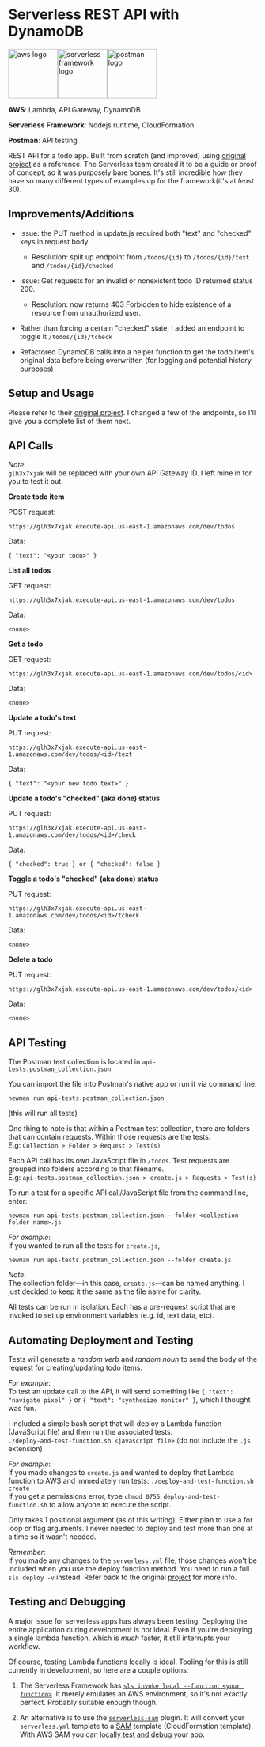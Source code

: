 # Serverless REST API with DynamoDB

<a href="https://aws.amazon.com"><img src="https://upload.wikimedia.org/wikipedia/commons/thumb/9/93/Amazon_Web_Services_Logo.svg/640px-Amazon_Web_Services_Logo.svg.png" alt="aws logo" height="100"/></a><a href="https://serverless.com"><img src="https://files.readme.io/ffb4c59-Serverless.png" alt="serverless framework logo" height="100"/></a><a href="https://www.getpostman.com/"><img src="https://logodix.com/logo/2062933.png" alt="postman logo" height="100"/></a>

**AWS**: Lambda, API Gateway, DynamoDB

**Serverless Framework**: Nodejs runtime, CloudFormation

**Postman**: API testing

REST API for a todo app. Built from scratch (and improved) using [original project](https://github.com/serverless/examples/tree/master/aws-node-rest-api-with-dynamodb) as a reference. The Serverless team created it to be a guide or proof of concept, so it was purposely bare bones. It's still incredible how they have so many different types of examples up for the framework(it's at _least_ 30).

## Improvements/Additions

- Issue: the PUT method in update.js required both "text" and "checked" keys in request body
  - Resolution: split up endpoint from `/todos/{id}` to `/todos/{id}/text` and `/todos/{id}/checked`<br>
- Issue: Get requests for an invalid or nonexistent todo ID returned status 200.
  - Resolution: now returns 403 Forbidden to hide existence of a resource from unauthorized user.<br>
- Rather than forcing a certain "checked" state, I added an endpoint to toggle it `/todos/{id}/tcheck`

- Refactored DynamoDB calls into a helper function to get the todo item's original data before being overwritten (for logging and potential history purposes)

## Setup and Usage

Please refer to their [original project](https://github.com/serverless/examples/tree/master/aws-node-rest-api-with-dynamodb). I changed a few of the endpoints, so I'll give you a complete list of them next.

## API Calls<br>

_Note_:<br>
`glh3x7xjak` will be replaced with your own API Gateway ID. I left mine in for you to test it out.

**Create todo item**

POST request:<br>

```
https://glh3x7xjak.execute-api.us-east-1.amazonaws.com/dev/todos
```

Data:<br>

```
{ "text": "<your todo>" }
```

**List all todos**

GET request:<br>

```
https://glh3x7xjak.execute-api.us-east-1.amazonaws.com/dev/todos
```

Data:<br>

```
<none>
```

**Get a todo**

GET request:<br>

```
https://glh3x7xjak.execute-api.us-east-1.amazonaws.com/dev/todos/<id>
```

Data:<br>

```
<none>
```

**Update a todo's text**

PUT request:<br>

```
https://glh3x7xjak.execute-api.us-east-1.amazonaws.com/dev/todos/<id>/text
```

Data:<br>

```
{ "text": "<your new todo text>" }
```

**Update a todo's "checked" (aka done) status**

PUT request:<br>

```
https://glh3x7xjak.execute-api.us-east-1.amazonaws.com/dev/todos/<id>/check
```

Data:<br>

```
{ "checked": true } or { "checked": false }
```

**Toggle a todo's "checked" (aka done) status**

PUT request:<br>

```
https://glh3x7xjak.execute-api.us-east-1.amazonaws.com/dev/todos/<id>/tcheck
```

Data:<br>

```
<none>
```

**Delete a todo**

PUT request:<br>

```
https://glh3x7xjak.execute-api.us-east-1.amazonaws.com/dev/todos/<id>
```

Data:<br>

```
<none>
```

## API Testing

The Postman test collection is located in `api-tests.postman_collection.json`

You can import the file into Postman's native app or run it via command line:<br>

```
newman run api-tests.postman_collection.json
```

(this will run all tests)

One thing to note is that within a Postman test collection, there are folders that can contain requests.
Within those requests are the tests.<br>
E.g: `Collection > Folder > Request > Test(s)`

Each API call has its own JavaScript file in `/todos`. Test requests are grouped into folders according to that filename.<br>
E.g: `api-tests.postman_collection.json > create.js > Requests > Test(s)`

To run a test for a specific API call/JavaScript file from the command line, enter:<br>

```
newman run api-tests.postman_collection.json --folder <collection folder name>.js
```

_For example_:<br>
If you wanted to run all the tests for `create.js`,<br>

```
newman run api-tests.postman_collection.json --folder create.js
```

_Note_:<br>
The collection folder&mdash;in this case, `create.js`&mdash;can be named anything. I just decided to keep it the same as the file name for clarity.

All tests can be run in isolation. Each has a pre-request script that are invoked to set up environment variables (e.g. id, text data, etc).

## Automating Deployment and Testing

Tests will generate a _random verb_ and _random noun_ to send the body of the request for creating/updating todo items.

_For example_:<br>
To test an update call to the API, it will send something like `{ "text": "navigate pixel" }` or `{ "text": "synthesize monitor" }`, which I thought was fun.

I included a simple bash script that will deploy a Lambda function (JavaScript file) and then run the associated tests.<br>
`./deploy-and-test-function.sh <javascript file>` (do not include the `.js` extension)<br>

_For example_:<br>
If you made changes to `create.js` and wanted to deploy that Lambda function to AWS and immediately run tests:
`./deploy-and-test-function.sh create`<br>
If you get a permissions error, type `chmod 0755 deploy-and-test-function.sh` to allow anyone to execute the script.

Only takes 1 positional argument (as of this writing). Either plan to use a for loop or flag arguments. I never needed to deploy and test more than one at a time so it wasn't needed.

_Remember_:<br>
If you made any changes to the `serverless.yml` file, those changes won't be included when you use the deploy function method. You need to run a full `sls deploy -v` instead. Refer back to the original [project](https://github.com/serverless/examples/tree/master/aws-node-rest-api-with-dynamodb) for more info.

## Testing and Debugging

A major issue for serverless apps has always been testing. Deploying the entire application during development is not ideal. Even if you're deploying a single lambda function, which is _much_ faster, it still interrupts your workflow.

Of course, testing Lambda functions locally is ideal. Tooling for this is still currently in development, so here are a couple options:

1. The Serverless Framework has [`sls invoke local --function <your function>`](https://serverless.com/framework/docs/providers/aws/cli-reference/invoke-local/). It merely emulates an AWS environment, so it's not exactly perfect. Probably suitable enough though.

2. An alternative is to use the [`serverless-sam`](https://github.com/sapessi/serverless-sam) plugin. It will convert your `serverless.yml` template to a [SAM](https://aws.amazon.com/serverless/sam/) template (CloudFormation template). With AWS SAM you can [locally test and debug](https://docs.aws.amazon.com/en_pv/serverless-application-model/latest/developerguide/serverless-test-and-debug.html) your app.
